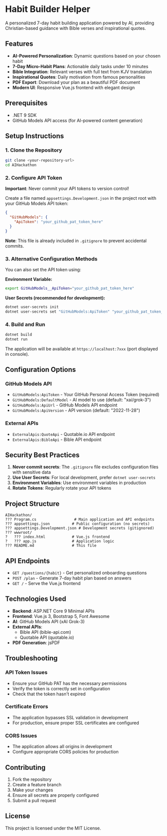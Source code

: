 # Habit Builder Helper

A personalized 7-day habit building application powered by AI, providing Christian-based guidance with Bible verses and inspirational quotes.

## Features

- **AI-Powered Personalization**: Dynamic questions based on your chosen habit
- **7-Day Micro-Habit Plans**: Actionable daily tasks under 10 minutes
- **Bible Integration**: Relevant verses with full text from KJV translation
- **Inspirational Quotes**: Daily motivation from famous personalities
- **PDF Export**: Download your plan as a beautiful PDF document
- **Modern UI**: Responsive Vue.js frontend with elegant design

## Prerequisites

- .NET 9 SDK
- GitHub Models API access (for AI-powered content generation)

## Setup Instructions

### 1. Clone the Repository
```bash
git clone <your-repository-url>
cd AIHackathon
```

### 2. Configure API Token

**Important**: Never commit your API tokens to version control!

Create a file named `appsettings.Development.json` in the project root with your GitHub Models API token:

```json
{
  "GitHubModels": {
    "ApiToken": "your_github_pat_token_here"
  }
}
```

**Note**: This file is already included in `.gitignore` to prevent accidental commits.

### 3. Alternative Configuration Methods

You can also set the API token using:

**Environment Variable:**
```bash
export GitHubModels__ApiToken="your_github_pat_token_here"
```

**User Secrets (recommended for development):**
```bash
dotnet user-secrets init
dotnet user-secrets set "GitHubModels:ApiToken" "your_github_pat_token_here"
```

### 4. Build and Run

```bash
dotnet build
dotnet run
```

The application will be available at `https://localhost:7xxx` (port displayed in console).

## Configuration Options

### GitHub Models API
- `GitHubModels:ApiToken` - Your GitHub Personal Access Token (required)
- `GitHubModels:DefaultModel` - AI model to use (default: "xai/grok-3")
- `GitHubModels:ApiUrl` - GitHub Models API endpoint
- `GitHubModels:ApiVersion` - API version (default: "2022-11-28")

### External APIs
- `ExternalApis:QuoteApi` - Quotable.io API endpoint
- `ExternalApis:BibleApi` - Bible API endpoint

## Security Best Practices

1. **Never commit secrets**: The `.gitignore` file excludes configuration files with sensitive data
2. **Use User Secrets**: For local development, prefer `dotnet user-secrets`
3. **Environment Variables**: Use environment variables in production
4. **Rotate Tokens**: Regularly rotate your API tokens

## Project Structure

```
AIHackathon/
??? Program.cs                 # Main application and API endpoints
??? appsettings.json          # Public configuration (no secrets)
??? appsettings.Development.json # Development secrets (gitignored)
??? wwwroot/
?   ??? index.html            # Vue.js frontend
?   ??? app.js                # Application logic
??? README.md                 # This file
```

## API Endpoints

- `GET /questions/{habit}` - Get personalized onboarding questions
- `POST /plan` - Generate 7-day habit plan based on answers
- `GET /` - Serve the Vue.js frontend

## Technologies Used

- **Backend**: ASP.NET Core 9 Minimal APIs
- **Frontend**: Vue.js 3, Bootstrap 5, Font Awesome
- **AI**: GitHub Models API (xAI Grok-3)
- **External APIs**: 
  - Bible API (bible-api.com)
  - Quotable API (quotable.io)
- **PDF Generation**: jsPDF

## Troubleshooting

### API Token Issues
- Ensure your GitHub PAT has the necessary permissions
- Verify the token is correctly set in configuration
- Check that the token hasn't expired

### Certificate Errors
- The application bypasses SSL validation in development
- For production, ensure proper SSL certificates are configured

### CORS Issues
- The application allows all origins in development
- Configure appropriate CORS policies for production

## Contributing

1. Fork the repository
2. Create a feature branch
3. Make your changes
4. Ensure all secrets are properly configured
5. Submit a pull request

## License

This project is licensed under the MIT License.